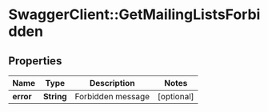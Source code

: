 # SwaggerClient::GetMailingListsForbidden

## Properties
Name | Type | Description | Notes
------------ | ------------- | ------------- | -------------
**error** | **String** | Forbidden message | [optional] 


